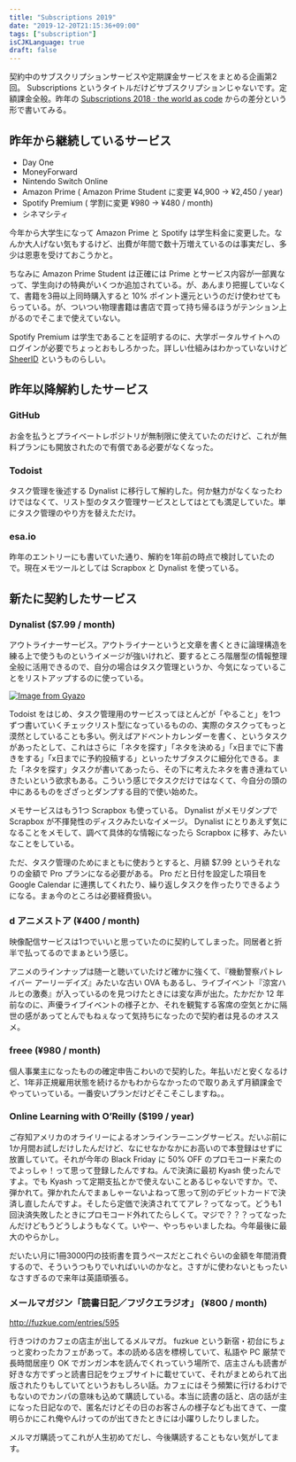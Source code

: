 ```yaml
---
title: "Subscriptions 2019"
date: "2019-12-20T21:15:36+09:00"
tags: ["subscription"]
isCJKLanguage: true
draft: false
---
```


契約中のサブスクリプションサービスや定期課金サービスをまとめる企画第2回。 Subscriptions というタイトルだけどサブスクリプションじゃないです。定額課金全般。昨年の [Subscriptions 2018 · the world as code](https://chroju.github.io/blog/2018/12/17/subscriptions_2018/) からの差分という形で書いてみる。

## 昨年から継続しているサービス

* Day One 
* MoneyForward
* Nintendo Switch Online
* Amazon Prime ( Amazon Prime Student に変更 ¥4,900 → ¥2,450 / year)
* Spotify Premium ( 学割に変更 ¥980 → ¥480 / month)
* シネマシティ

今年から大学生になって Amazon Prime と Spotify は学生料金に変更した。なんか大人げない気もするけど、出費が年間で数十万増えているのは事実だし、多少は恩恵を受けておこうかと。

ちなみに Amazon Prime Student は正確には Prime とサービス内容が一部異なって、学生向けの特典がいくつか追加されている。が、あんまり把握していなくて、書籍を3冊以上同時購入すると 10% ポイント還元というのだけ使わせてもらっている。が、ついつい物理書籍は書店で買って持ち帰るほうがテンション上がるのでそこまで使えていない。

Spotify Premium は学生であることを証明するのに、大学ポータルサイトへのログインが必要でちょっとおもしろかった。詳しい仕組みはわかっていないけど [SheerID](https://spotify-international.sheerid.com/?country=JP&locale=ja&_ga=2.75700821.1319129748.1574830245-2082534824.1572787825) というものらしい。

## 昨年以降解約したサービス

### GitHub

お金を払うとプライベートレポジトリが無制限に使えていたのだけど、これが無料プランにも開放されたので有償である必要がなくなった。

### Todoist

タスク管理を後述する Dynalist に移行して解約した。何か魅力がなくなったわけではなくて、リスト型のタスク管理サービスとしてはとても満足していた。単にタスク管理のやり方を替えただけ。

### esa.io

昨年のエントリーにも書いていた通り、解約を1年前の時点で検討していたので。現在メモツールとしては Scrapbox と Dynalist を使っている。

## 新たに契約したサービス

### Dynalist ($7.99 / month)

アウトライナーサービス。アウトライナーというと文章を書くときに論理構造を練る上で使うものというイメージが強いけれど、要するところ階層型の情報整理全般に活用できるので、自分の場合はタスク管理というか、今気になっていることをリストアップするのに使っている。

[![Image from Gyazo](https://i.gyazo.com/4d756a768859c57f2751f88c7624bb26.png)](https://gyazo.com/4d756a768859c57f2751f88c7624bb26)

Todoist をはじめ、タスク管理用のサービスってほとんどが「やること」を1つずつ書いていくチェックリスト型になっているものの、実際のタスクってもっと漠然としていることも多い。例えばアドベントカレンダーを書く、というタスクがあったとして、これはさらに「ネタを探す」「ネタを決める」「x日までに下書きをする」「x日までに予約投稿する」といったサブタスクに細分化できる。また「ネタを探す」タスクが書いてあったら、その下に考えたネタを書き連ねていきたいという欲求もある。こういう感じでタスクだけではなくて、今自分の頭の中にあるものをざざっとダンプする目的で使い始めた。

メモサービスはもう1つ Scrapbox も使っている。 Dynalist がメモリダンプで Scrapbox が不揮発性のディスクみたいなイメージ。 Dynalist にとりあえず気になることをメモして、調べて具体的な情報になったら Scrapbox に移す、みたいなことをしている。

ただ、タスク管理のためにまともに使おうとすると、月額 $7.99 というそれなりの金額で Pro プランになる必要がある。 Pro だと日付を設定した項目を Google Calendar に連携してくれたり、繰り返しタスクを作ったりできるようになる。まぁ今のところは必要経費扱い。

### d アニメストア (¥400 / month)

映像配信サービスは1つでいいと思っていたのに契約してしまった。同居者と折半で払ってるのでまぁという感じ。

アニメのラインナップは随一と聴いていたけど確かに強くて、『機動警察パトレイバー アーリーデイズ』みたいな古い OVA もあるし、ライブイベント『涼宮ハルヒの激奏』が入っているのを見つけたときには変な声が出た。たかだか 12 年前なのに、声優ライブイベントの様子とか、それを観覧する客席の空気とかに隔世の感があってとんでもねぇなって気持ちになったので契約者は見るのオススメ。

### freee (¥980 / month)

個人事業主になったものの確定申告こわいので契約した。年払いだと安くなるけど、1年非正規雇用状態を続けるかもわからなかったので取りあえず月額課金でやっていっている。一番安いプランだけどそこそこしますね。。

### Online Learning with O’Reilly ($199 / year)

ご存知アメリカのオライリーによるオンラインラーニングサービス。だいぶ前に1か月間お試しだけしたんだけど、なにせなかなかにお高いので本登録はせずに放置していて。それが今年の Black Friday に 50% OFF のプロモコード来たのでよっしゃ！って思って登録したんですね。んで決済に最初 Kyash 使ったんですよ。でも Kyash って定期支払とかで使えないことあるじゃないですか。で、弾かれて。弾かれたんでまぁしゃーないよねって思って別のデビットカードで決済し直したんですよ。そしたら定価で決済されててアレ？ってなって。どうも1回決済失敗したときにプロモコード外れてたらしくて。マジで？？？ってなったんだけどもうどうしようもなくて。いやー、やっちゃいましたね。今年最後に最大のやらかし。

だいたい月に1冊3000円の技術書を買うペースだとこれぐらいの金額を年間消費するので、そういうつもりでいればいいのかなと。さすがに使わないともったいなさすぎるので来年は英語頑張る。

### メールマガジン「読書日記／フヅクエラジオ」 (¥800 / month)

http://fuzkue.com/entries/595

行きつけのカフェの店主が出してるメルマガ。 fuzkue という新宿・初台にちょっと変わったカフェがあって。本の読める店を標榜していて、私語や PC 厳禁で長時間居座り OK でガンガン本を読んでくれっていう場所で、店主さんも読書が好きな方でずっと読書日記をウェブサイトに載せていて、それがまとめられて出版されたりもしていてというおもしろい話。カフェにはそう頻繁に行けるわけでもないのでカンパの意味も込めて購読している。本当に読書の話と、店の話が主になった日記なので、匿名だけどその日のお客さんの様子なども出てきて、一度明らかにこれ俺やんけってのが出てきたときには小躍りしたりしました。

メルマガ購読ってこれが人生初めてだし、今後購読することもない気がしてます。
